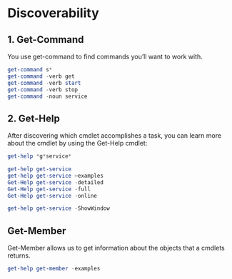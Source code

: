 # Discoverability

## 1. Get-Command

You use get-command to find commands you’ll want to work with.

```PowerShell
get-command s*
get-command -verb get
get-command -verb start
get-command -verb stop
get-command -noun service
```

## 2. Get-Help

After discovering which cmdlet accomplishes a task, you can learn more about the cmdlet by using the Get-Help cmdlet:

```PowerShell
get-help *g*service*

get-help get-service
get-help get-service –examples
Get-Help get-service -detailed
Get-Help get-service -full
Get-Help get-service -online

get-help get-service -ShowWindow
```

## Get-Member

Get-Member allows us to get information about the objects that a cmdlets returns.

```PowerShell
get-help get-member -examples
```
